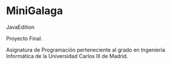 # MiniGalaga
JavaEdition

Proyecto Final.

Asignatura de Programación perteneciente al grado en Ingeniería Informática de la Universidad Carlos III de Madrid. 
